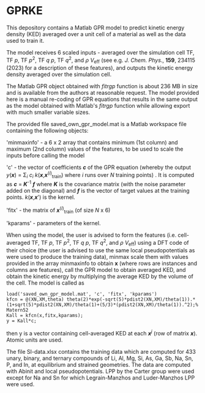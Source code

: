 # GPRKE
This depository contains a Matlab GPR model to predict kinetic energy density (KED) averaged over a unit cell of a material as well as the data used to train it.

The model receives 6 scaled inputs - averaged over the simulation cell TF, TF _p_, TF _p_<sup>2</sup>, TF _q p_, TF _q_<sup>2</sup>, and _ρ V_<sub>eff</sub> (see e.g. *J. Chem. Phys*., **159**, 234115 (2023) for a description of these features), and outputs the kinetic energy density averaged over the simulation cell. 

The Matlab GPR object obtained with *fitrgp* function is about 236 MB in size and is available from the authors at reasonable request.
The model provided here is a manual re-coding of GPR equations that results in the same output as the model obtained with Matlab's *fitrgp* function while allowing export with much smaller variable sizes.

The provided file saved_own_gpr_model.mat is a Matlab workspace file containing the following objects: 

'minmaxinfo' - a 6 x 2 array that contains minimum (1st column) and maximum (2nd column) values of the features, to be used to scale the inputs before calling the model 

'c' - the vector of coefficients **_c_** of the GPR equation (whereby the output _y_(**_x_**) = Σ<sub>_i_</sub> _c_<sub>_i_</sub> _k_(**_x_**,**_x_**<sup>(_i_)</sup><sub>train</sub>) where _i_ runs over _N_ training points) . It is computed as **_c_** = **_K_**<sup>-1</sup> **_f_** where **_K_** is the covariance matrix (with the noise parameter added on the diagonal) and **_f_** is the vector of target values at the training points. _k_(**_x_**,**_x_**') is the kernel.

'fitx' - the matrix of **_x_**<sup>(_i_)</sup><sub>train</sub> (of size _N_ x 6)

'kparams' - parameters of the kernel.

When using the model, the user is advised to form the features (i.e. cell-averaged TF, TF _p_, TF _p_<sup>2</sup>, TF _q p_, TF _q_<sup>2</sup>, and _ρ V_<sub>eff</sub>) using a DFT code of their choice (the user is advised to use the same local pseudopotentials as were used to produce the training data), minmax scale them with values provided in the array minmaxinfo to obtain **x** (where rows are instances and columns are features), call the GPR model to obtain averaged KED, and obtain the kinetic energy by multiplying the average KED by the volume of the cell. The model is called as 

    load('saved_own_gpr_model.mat', 'c', 'fitx', 'kparams')
    kfcn = @(XN,XM,theta) theta(2)*exp(-sqrt(5)*pdist2(XN,XM)/theta(1)).*(1+sqrt(5)*pdist2(XN,XM)/theta(1)+(5/3)*(pdist2(XN,XM)/theta(1)).^2);% Matern52
    Kall = kfcn(x,fitx,kparams); 
    y = Kall*c; 

then y is a vector containing cell-averaged KED at each **_x_**<sup>_j_</sup> (row of matrix **_x_**). Atomic units are used.

The file SI-data.xlsx contains the training data which are computed for 433 unary, binary, and ternary compounds of Li, Al, Mg, Si, As, Ga, Sb, Na, Sn, P, and In, at equilibrium and strained geometries. The data are computed with Abinit and local pseudopotentials. LPP by the Carter group were used except for Na and Sn for which Legrain-Manzhos and Luder-Manzhos LPP were used. 
